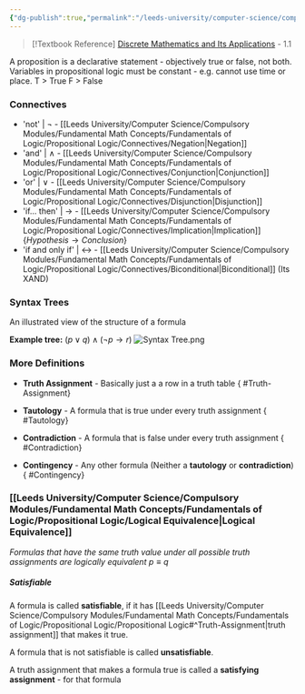 ```yaml
---
{"dg-publish":true,"permalink":"/leeds-university/computer-science/compulsory-modules/fundamental-math-concepts/fundamentals-of-logic/propositional-logic/propositional-logic/","tags":["TODO"]}
---
```


>[!Textbook Reference]
> [Discrete Mathematics and Its Applications](https://leeds.primo.exlibrisgroup.com/permalink/44LEE_INST/13rlbcs/alma991019654648905181) - 1.1

A proposition is a declarative statement - objectively true or false, not both.
Variables in propositional logic must be constant - e.g. cannot use time or place.
T > True
F > False
### Connectives
- 'not' | $\neg$  - [[Leeds University/Computer Science/Compulsory Modules/Fundamental Math Concepts/Fundamentals of Logic/Propositional Logic/Connectives/Negation\|Negation]]
- 'and' | $\land$ - [[Leeds University/Computer Science/Compulsory Modules/Fundamental Math Concepts/Fundamentals of Logic/Propositional Logic/Connectives/Conjunction\|Conjunction]]
- 'or' | $\lor$  - [[Leeds University/Computer Science/Compulsory Modules/Fundamental Math Concepts/Fundamentals of Logic/Propositional Logic/Connectives/Disjunction\|Disjunction]]
- 'if... then' | $\rightarrow$ - [[Leeds University/Computer Science/Compulsory Modules/Fundamental Math Concepts/Fundamentals of Logic/Propositional Logic/Connectives/Implication\|Implication]] \{$Hypothesis \rightarrow Conclusion$}
- 'if and only if' | $\leftrightarrow$ - [[Leeds University/Computer Science/Compulsory Modules/Fundamental Math Concepts/Fundamentals of Logic/Propositional Logic/Connectives/Biconditional\|Biconditional]] (Its XAND)

### Syntax Trees
An illustrated view of the structure of a formula

**Example tree:** $( p \lor q) \land (\neg p \rightarrow r)$
![Syntax Tree.png](/img/user/Leeds%20University/Computer%20Science/Compulsory%20Modules/Fundamental%20Math%20Concepts/Fundamentals%20of%20Logic/Propositional%20Logic/Syntax%20Tree.png)
### More Definitions

- **Truth Assignment** - Basically just a a row in a truth table
{ #Truth-Assignment}

- **Tautology** - A formula that is true under every truth assignment
{ #Tautology}

- **Contradiction** - A formula that is false under every truth assignment
{ #Contradiction}

- **Contingency** - Any other formula (Neither a **tautology** or **contradiction**)
{ #Contingency}


### [[Leeds University/Computer Science/Compulsory Modules/Fundamental Math Concepts/Fundamentals of Logic/Propositional Logic/Logical Equivalence\|Logical Equivalence]]
*Formulas that have the same truth value under all possible truth assignments are logically equivalent*
$p \equiv q$ 

##### Satisfiable
A formula is called **satisfiable**, if it has [[Leeds University/Computer Science/Compulsory Modules/Fundamental Math Concepts/Fundamentals of Logic/Propositional Logic/Propositional Logic#^Truth-Assignment\|truth assignment]] that makes it true.

A formula that is not satisfiable is called **unsatisfiable**.

A truth assignment that makes a formula true is called a **satisfying assignment** - for that formula

